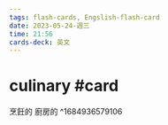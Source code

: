 ```yaml
---
tags: flash-cards, Engslish-flash-card
date: 2023-05-24-週三
time: 21:56
cards-deck: 英文
---
```


# culinary #card 
烹飪的 廚房的
^1684936579106
